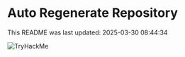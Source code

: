 # Auto Regenerate Repository

This README was last updated: 2025-03-30 08:44:34

 ![TryHackMe](https://tryhackme.com/badge/533634)
